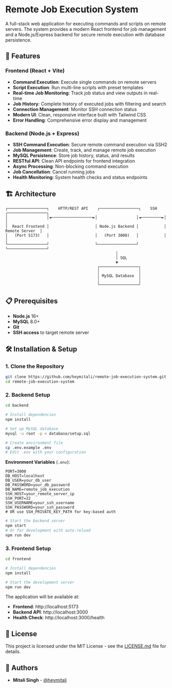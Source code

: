 # Remote Job Execution System

A full-stack web application for executing commands and scripts on remote servers. The system provides a modern React frontend for job management and a Node.js/Express backend for secure remote execution with database persistence.

## 🚀 Features

### Frontend (React + Vite)
- **Command Execution**: Execute single commands on remote servers
- **Script Execution**: Run multi-line scripts with preset templates
- **Real-time Job Monitoring**: Track job status and view outputs in real-time
- **Job History**: Complete history of executed jobs with filtering and search
- **Connection Management**: Monitor SSH connection status
- **Modern UI**: Clean, responsive interface built with Tailwind CSS
- **Error Handling**: Comprehensive error display and management

### Backend (Node.js + Express)
- **SSH Command Execution**: Secure remote command execution via SSH2
- **Job Management**: Create, track, and manage remote job execution
- **MySQL Persistence**: Store job history, status, and results
- **RESTful API**: Clean API endpoints for frontend integration
- **Async Processing**: Non-blocking command execution
- **Job Cancellation**: Cancel running jobs
- **Health Monitoring**: System health checks and status endpoints

## 🏗️ Architecture

```
┌─────────────────┐    HTTP/REST API    ┌─────────────────┐    SSH    ┌─────────────────┐
│                 │◄──────────────────►│                 │◄─────────►│                 │
│  React Frontend │                    │ Node.js Backend │           │  Remote Server  │
│   (Port 5173)   │                    │   (Port 3000)   │           │                 │
└─────────────────┘                    └─────────────────┘           └─────────────────┘
                                                │
                                                │ SQL
                                                ▼
                                        ┌─────────────────┐
                                        │                 │
                                        │ MySQL Database  │
                                        │                 │
                                        └─────────────────┘
```

## 📋 Prerequisites

- **Node.js** 16+ 
- **MySQL** 8.0+
- **Git**
- **SSH access** to target remote server

## 🛠️ Installation & Setup

### 1. Clone the Repository
```bash
git clone https://github.com/heymitali/remote-job-execution-system.git
cd remote-job-execution-system
```

### 2. Backend Setup

```bash
cd backend

# Install dependencies
npm install

# Set up MySQL database
mysql -u root -p < database/setup.sql

# Create environment file
cp .env.example .env
# Edit .env with your configuration
```

**Environment Variables** (`.env`):
```env
PORT=3000
DB_HOST=localhost
DB_USER=your_db_user
DB_PASSWORD=your_db_password
DB_NAME=remote_job_execution
SSH_HOST=your_remote_server_ip
SSH_PORT=22
SSH_USERNAME=your_ssh_username
SSH_PASSWORD=your_ssh_password
# OR use SSH_PRIVATE_KEY_PATH for key-based auth
```

```bash
# Start the backend server
npm start
# Or for development with auto-reload
npm run dev
```

### 3. Frontend Setup

```bash
cd frontend

# Install dependencies
npm install

# Start the development server
npm run dev
```

The application will be available at:
- **Frontend**: http://localhost:5173
- **Backend API**: http://localhost:3000
- **Health Check**: http://localhost:3000/health

## 📝 License

This project is licensed under the MIT License - see the [LICENSE.md](LICENSE.md) file for details.

## 👥 Authors

- **Mitali Singh** - [@heymitali](https://github.com/heymitali)
